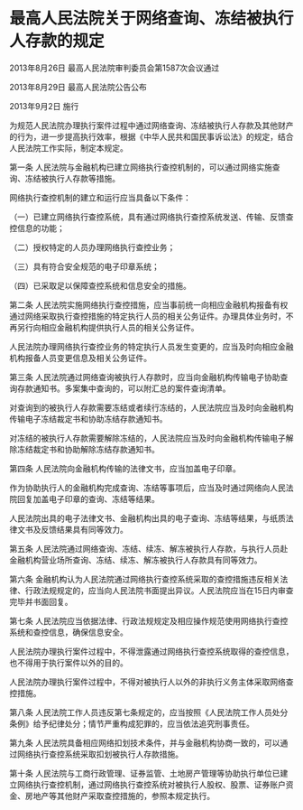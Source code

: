 # 最高人民法院关于网络查询、冻结被执行人存款的规定

2013年8月26日 最高人民法院审判委员会第1587次会议通过

2013年8月29日 最高人民法院公告公布

2013年9月2日 施行

为规范人民法院办理执行案件过程中通过网络查询、冻结被执行人存款及其他财产的行为，进一步提高执行效率，根据《中华人民共和国民事诉讼法》的规定，结合人民法院工作实际，制定本规定。

第一条 人民法院与金融机构已建立网络执行查控机制的，可以通过网络实施查询、冻结被执行人存款等措施。

网络执行查控机制的建立和运行应当具备以下条件：

（一）已建立网络执行查控系统，具有通过网络执行查控系统发送、传输、反馈查控信息的功能；

（二）授权特定的人员办理网络执行查控业务；

（三）具有符合安全规范的电子印章系统；

（四）已采取足以保障查控系统和信息安全的措施。

第二条 人民法院实施网络执行查控措施，应当事前统一向相应金融机构报备有权通过网络采取执行查控措施的特定执行人员的相关公务证件。办理具体业务时，不再另行向相应金融机构提供执行人员的相关公务证件。

人民法院办理网络执行查控业务的特定执行人员发生变更的，应当及时向相应金融机构报备人员变更信息及相关公务证件。

第三条 人民法院通过网络查询被执行人存款时，应当向金融机构传输电子协助查询存款通知书。多案集中查询的，可以附汇总的案件查询清单。

对查询到的被执行人存款需要冻结或者续行冻结的，人民法院应当及时向金融机构传输电子冻结裁定书和协助冻结存款通知书。

对冻结的被执行人存款需要解除冻结的，人民法院应当及时向金融机构传输电子解除冻结裁定书和协助解除冻结存款通知书。

第四条 人民法院向金融机构传输的法律文书，应当加盖电子印章。

作为协助执行人的金融机构完成查询、冻结等事项后，应当及时通过网络向人民法院回复加盖电子印章的查询、冻结等结果。

人民法院出具的电子法律文书、金融机构出具的电子查询、冻结等结果，与纸质法律文书及反馈结果具有同等效力。

第五条 人民法院通过网络查询、冻结、续冻、解冻被执行人存款，与执行人员赴金融机构营业场所查询、冻结、续冻、解冻被执行人存款具有同等效力。

第六条 金融机构认为人民法院通过网络执行查控系统采取的查控措施违反相关法律、行政法规规定的，应当向人民法院书面提出异议。人民法院应当在15日内审查完毕并书面回复。

第七条 人民法院应当依据法律、行政法规规定及相应操作规范使用网络执行查控系统和查控信息，确保信息安全。

人民法院办理执行案件过程中，不得泄露通过网络执行查控系统取得的查控信息，也不得用于执行案件以外的目的。

人民法院办理执行案件过程中，不得对被执行人以外的非执行义务主体采取网络查控措施。

第八条 人民法院工作人员违反第七条规定的，应当按照《人民法院工作人员处分条例》给予纪律处分；情节严重构成犯罪的，应当依法追究刑事责任。

第九条 人民法院具备相应网络扣划技术条件，并与金融机构协商一致的，可以通过网络执行查控系统采取扣划被执行人存款措施。

第十条 人民法院与工商行政管理、证券监管、土地房产管理等协助执行单位已建立网络执行查控机制，通过网络执行查控系统对被执行人股权、股票、证券账户资金、房地产等其他财产采取查控措施的，参照本规定执行。
